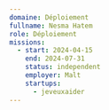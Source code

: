 ```yaml
---
domaine: Déploiement
fullname: Nesma Hatem
role: Déploiement
missions:
  - start: 2024-04-15
    end: 2024-07-31
    status: independent
    employer: Malt
    startups:
      - jeveuxaider
---
```

